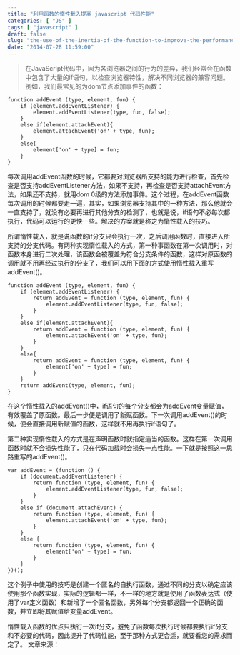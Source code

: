 ```yaml
---
title: "利用函数的惰性载入提高 javascript 代码性能"
categories: [ "JS" ]
tags: [ "javascript" ]
draft: false
slug: "the-use-of-the-inertia-of-the-function-to-improve-the-performance-of-javascript-code"
date: "2014-07-28 11:59:00"
---
```


> 在JavaScript代码中，因为各浏览器之间的行为的差异，我们经常会在函数中包含了大量的if语句，以检查浏览器特性，解决不同浏览器的兼容问题。例如，我们最常见的为dom节点添加事件的函数：

    function addEvent (type, element, fun) {
        if (element.addEventListener) {
            element.addEventListener(type, fun, false);
        }
        else if(element.attachEvent){
            element.attachEvent('on' + type, fun);
        }
        else{
            element['on' + type] = fun;
        }
    }

每次调用addEvent函数的时候，它都要对浏览器所支持的能力进行检查，首先检查是否支持addEventListener方法，如果不支持，再检查是否支持attachEvent方法，如果还不支持，就用dom 0级的方法添加事件。这个过程，在addEvent函数每次调用的时候都要走一遍，其实，如果浏览器支持其中的一种方法，那么他就会一直支持了，就没有必要再进行其他分支的检测了，也就是说，if语句不必每次都执行，代码可以运行的更快一些。解决的方案就是称之为惰性载入的技巧。


<!--more-->


所谓惰性载入，就是说函数的if分支只会执行一次，之后调用函数时，直接进入所支持的分支代码。有两种实现惰性载入的方式，第一种事函数在第一次调用时，对函数本身进行二次处理，该函数会被覆盖为符合分支条件的函数，这样对原函数的调用就不用再经过执行的分支了，我们可以用下面的方式使用惰性载入重写addEvent()。

    function addEvent (type, element, fun) {
        if (element.addEventListener) {
            return addEvent = function (type, element, fun) {
                element.addEventListener(type, fun, false);
            }
        }
        else if(element.attachEvent){
            return addEvent = function (type, element, fun) {
                element.attachEvent('on' + type, fun);
            }
        }
        else{
            return addEvent = function (type, element, fun) {
                element['on' + type] = fun;
            }
        }
        return addEvent(type, element, fun);
    }

在这个惰性载入的addEvent()中，if语句的每个分支都会为addEvent变量赋值，有效覆盖了原函数。最后一步便是调用了新赋函数。下一次调用addEvent()的时候，便会直接调用新赋值的函数，这样就不用再执行if语句了。

第二种实现惰性载入的方式是在声明函数时就指定适当的函数。这样在第一次调用函数时就不会损失性能了，只在代码加载时会损失一点性能。一下就是按照这一思路重写的addEvent()。

    var addEvent = (function () {
        if (document.addEventListener) {
            return function (type, element, fun) {
                element.addEventListener(type, fun, false);
            }
        }
        else if (document.attachEvent) {
            return function (type, element, fun) {
                element.attachEvent('on' + type, fun);
            }
        }
        else {
            return function (type, element, fun) {
                element['on' + type] = fun;
            }
        }
    })();

这个例子中使用的技巧是创建一个匿名的自执行函数，通过不同的分支以确定应该使用那个函数实现，实际的逻辑都一样，不一样的地方就是使用了函数表达式（使用了var定义函数）和新增了一个匿名函数，另外每个分支都返回一个正确的函数，并立即将其赋值给变量addEvent。

惰性载入函数的优点只执行一次if分支，避免了函数每次执行时候都要执行if分支和不必要的代码，因此提升了代码性能，至于那种方式更合适，就要看您的需求而定了。
文章来源：